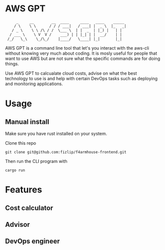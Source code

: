 # AWS GPT
```
     _     __        __  ____     ____   ____    _____
    / \    \ \      / / / ___|   / ___| |  _ \  |_   _|
   / _ \    \ \ /\ / /  \___ \  | |  _  | |_) |   | |
  / ___ \    \ V  V /    ___) | | |_| | |  __/    | |
 /_/   \_\    \_/\_/    |____/   \____| |_|       |_|

```
AWS GPT is a command line tool that let's you interact with the aws-cli without 
knowing very much about coding. It is mosly useful for people that want 
to use AWS but are not sure what the specific commands are for doing things.


Use AWS GPT to calcualate cloud costs, advise on what the best technology to
use is and help with certain DevOps tasks such as deploying and monitoring
applications.


# Usage

## Manual install
Make sure you have rust installed on your system.

Clone this repo
```
git clone git@github.com:fizlip/f4armhouse-frontend.git 
```

Then run the CLI program with
```
cargo run
```

# Features

## Cost calculator

## Advisor

## DevOps engineer


